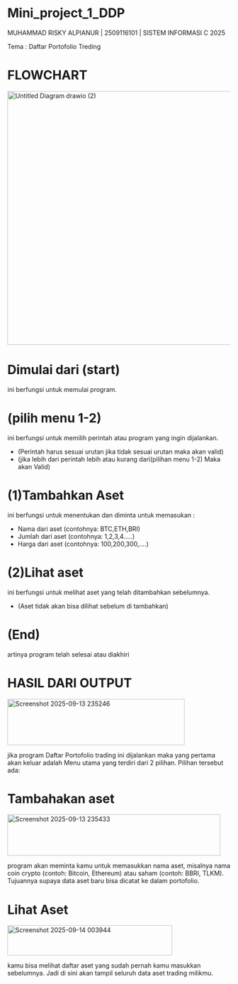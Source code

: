 # Mini_project_1_DDP
MUHAMMAD RISKY ALPIANUR | 2509116101 | SISTEM INFORMASI C 2025

Tema  : Daftar Portofolio Treding

# FLOWCHART

<img width="817" height="572" alt="Untitled Diagram drawio (2)" src="https://github.com/user-attachments/assets/40b2ce23-e56e-4a7d-916c-60e66d5d608c" />

# Dimulai dari (start) 
ini berfungsi untuk memulai program.
# (pilih menu 1-2) 
ini berfungsi untuk memilih perintah atau program yang ingin dijalankan.
   - (Perintah harus sesuai urutan jika tidak sesuai urutan maka akan valid)
   - (jika lebih dari perintah lebih atau kurang dari(pilihan menu 1-2) Maka akan Valid) 
# (1)Tambahkan Aset
 ini berfungsi untuk menentukan dan diminta untuk memasukan :
   - Nama dari aset (contohnya: BTC,ETH,BRI)
   - Jumlah dari aset (contohnya: 1,2,3,4.....)
   - Harga dari aset (contohnya: 100,200,300,....)
# (2)Lihat aset
ini berfungsi untuk  melihat aset yang telah ditambahkan sebelumnya.
   - (Aset tidak akan bisa dilihat sebelum di tambahkan)
# (End)
 artinya program telah selesai atau diakhiri


# HASIL DARI OUTPUT
<img width="400" height="104" alt="Screenshot 2025-09-13 235246" src="https://github.com/user-attachments/assets/64fb6328-da52-40e5-a2e4-9057f36d3e75" />

jika program Daftar Portofolio trading ini dijalankan maka yang pertama akan keluar adalah Menu utama yang terdiri dari 2 pilihan. Pilihan tersebut ada:

# Tambahakan aset

<img width="481" height="93" alt="Screenshot 2025-09-13 235433" src="https://github.com/user-attachments/assets/f23da2a3-39dc-492e-bd1e-07adebab11ab" />

program akan meminta kamu untuk memasukkan nama aset, misalnya nama coin crypto (contoh: Bitcoin, Ethereum) atau saham (contoh: BBRI, TLKM). Tujuannya supaya data aset baru bisa dicatat ke dalam portofolio.




# Lihat Aset 

<img width="372" height="68" alt="Screenshot 2025-09-14 003944" src="https://github.com/user-attachments/assets/306ed27f-a9d0-4f69-8afb-85ac4978ea01" />

kamu bisa melihat daftar aset yang sudah pernah kamu masukkan sebelumnya. Jadi di sini akan tampil seluruh data aset trading milikmu.


